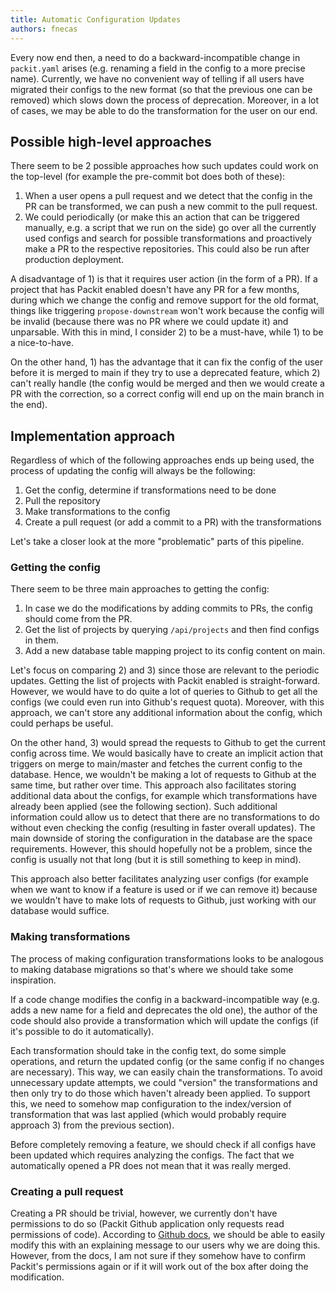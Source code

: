 ```yaml
---
title: Automatic Configuration Updates
authors: fnecas
---
```


Every now end then, a need to do a backward-incompatible change in `packit.yaml` arises (e.g. renaming a field in the config to a more precise name).
Currently, we have no convenient way of telling if all users have migrated their configs to the new format (so that the previous one can be removed) which slows down the process of deprecation. Moreover, in a lot of cases, we may be able to do the transformation for the user on our end.

## Possible high-level approaches

There seem to be 2 possible approaches how such updates could work on the top-level (for example the pre-commit bot does both of these):

1. When a user opens a pull request and we detect that the config in the PR can be transformed, we can push a new commit to the pull request.
2. We could periodically (or make this an action that can be triggered manually, e.g. a script that we run on the side) go over all the currently used configs and search for possible transformations and proactively make a PR to the respective repositories. This could also be run after production deployment.

A disadvantage of 1) is that it requires user action (in the form of a PR).
If a project that has Packit enabled doesn't have any PR for a few months, during which we change the config and remove support for the old format, things like triggering `propose-downstream` won't work because the config will be invalid (because there was no PR where we could update it) and unparsable.
With this in mind, I consider 2) to be a must-have, while 1) to be a nice-to-have.

On the other hand, 1) has the advantage that it can fix the config of the user before it is merged to main if they try to use a deprecated feature, which 2) can't really handle (the config would be merged and then we would create a PR with the correction, so a correct config will end up on the main branch in the end).

## Implementation approach

Regardless of which of the following approaches ends up being used, the process of updating the config will always be the following:

1. Get the config, determine if transformations need to be done
2. Pull the repository
3. Make transformations to the config
4. Create a pull request (or add a commit to a PR) with the transformations

Let's take a closer look at the more "problematic" parts of this pipeline.

### Getting the config

There seem to be three main approaches to getting the config:

1. In case we do the modifications by adding commits to PRs, the config should come from the PR.
2. Get the list of projects by querying `/api/projects` and then find configs in them.
3. Add a new database table mapping project to its config content on main.

Let's focus on comparing 2) and 3) since those are relevant to the periodic updates.
Getting the list of projects with Packit enabled is straight-forward. However, we would have to do quite a lot of queries to Github to get all the configs (we could even run into Github's request quota).
Moreover, with this approach, we can't store any additional information about the config, which could perhaps be useful.

On the other hand, 3) would spread the requests to Github to get the current config across time. We would basically have to create an implicit action that triggers on merge to main/master and fetches the current config to the database. Hence, we wouldn't be making a lot of requests to Github at the same time, but rather over time.
This approach also facilitates storing additional data about the configs, for example which transformations have already been applied (see the following section).
Such additional information could allow us to detect that there are no transformations to do without even checking the config (resulting in faster overall updates).
The main downside of storing the configuration in the database are the space requirements.
However, this should hopefully not be a problem, since the config is usually not that long (but it is still something to keep in mind).

This approach also better facilitates analyzing user configs (for example when we want to know if a feature is used or if we can remove it) because we wouldn't have to make lots of requests to Github, just working with our database would suffice.

### Making transformations

The process of making configuration transformations looks to be analogous to making database migrations so that's where we should take some inspiration.

If a code change modifies the config in a backward-incompatible way (e.g. adds a new name for a field and deprecates the old one), the author of the code should also provide a transformation which will update the configs (if it's possible to do it automatically).

Each transformation should take in the config text, do some simple operations, and return the updated config (or the same config if no changes are necessary).
This way, we can easily chain the transformations.
To avoid unnecessary update attempts, we could "version" the transformations and then only try to do those which haven't already been applied.
To support this, we need to somehow map configuration to the index/version of transformation that was last applied (which would probably require approach 3) from the previous section).

Before completely removing a feature, we should check if all configs have been updated which requires analyzing the configs. The fact that we automatically opened a PR does not mean that it was really merged.

### Creating a pull request

Creating a PR should be trivial, however, we currently don't have permissions to do so (Packit Github application only requests read permissions of code).
According to [Github docs](https://docs.github.com/en/developers/apps/managing-github-apps/editing-a-github-apps-permissions), we should be able to easily modify this with an explaining message to our users why we are doing this.
However, from the docs, I am not sure if they somehow have to confirm Packit's permissions again or if it will work out of the box after doing the modification.
